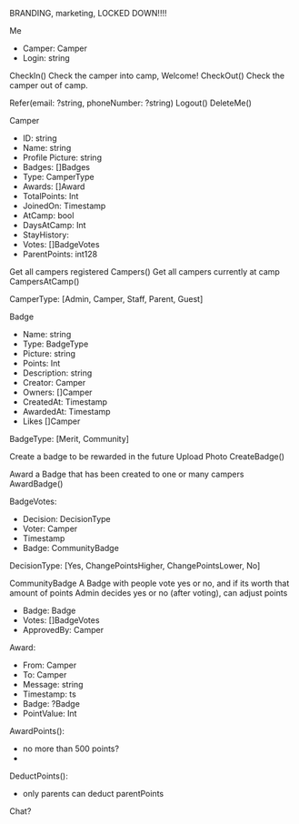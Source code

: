 BRANDING, marketing, LOCKED DOWN!!!!

Me
- Camper: Camper
- Login: string


CheckIn()
Check the camper into camp, Welcome!
CheckOut()
Check the camper out of camp.

Refer(email: ?string, phoneNumber: ?string)
Logout()
DeleteMe()


Camper
- ID: string
- Name: string
- Profile Picture: string
- Badges: []Badges
- Type: CamperType
- Awards: []Award
- TotalPoints: Int
- JoinedOn: Timestamp
- AtCamp: bool
- DaysAtCamp: Int
- StayHistory:
- Votes: []BadgeVotes
- ParentPoints: int128


Get all campers registered 
Campers()
Get all campers currently at camp
CampersAtCamp()

CamperType: [Admin, Camper, Staff, Parent, Guest]

Badge
- Name: string
- Type: BadgeType
- Picture: string
- Points: Int
- Description: string
- Creator: Camper
- Owners: []Camper
- CreatedAt: Timestamp
- AwardedAt: Timestamp
- Likes []Camper

BadgeType: [Merit, Community]

Create a badge to be rewarded in the future
Upload Photo
CreateBadge()

Award a Badge that has been created to one or many campers
AwardBadge()

BadgeVotes:
- Decision: DecisionType
- Voter: Camper 
- Timestamp
- Badge: CommunityBadge

DecisionType: [Yes, ChangePointsHigher, ChangePointsLower, No]

CommunityBadge
A Badge with people vote yes or no, and if its worth that amount of points
Admin decides yes or no (after voting), can adjust points
- Badge: Badge
- Votes: []BadgeVotes
- ApprovedBy: Camper


Award:
- From: Camper
- To: Camper
- Message: string
- Timestamp: ts
- Badge: ?Badge
- PointValue: Int

AwardPoints():
- no more than 500 points? 
- 
DeductPoints(): 
- only parents can deduct parentPoints

Chat?




